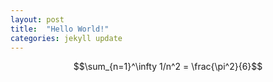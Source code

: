 ```yaml
---
layout: post
title:  "Hello World!"
categories: jekyll update
---
```


<span>$$\sum_{n=1}^\infty 1/n^2 = \frac{\pi^2}{6}$$</span>